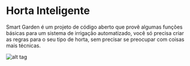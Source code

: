 # Horta Inteligente
Smart Garden é um projeto de código aberto que provê algumas funções básicas para um sistema de irrigação automatizado, você só precisa criar as regras para o seu tipo de horta, sem precisar se preocupar com coisas mais técnicas.

![alt tag](http://3.bp.blogspot.com/-dFv1umvtJcw/WeXotAxnrYI/AAAAAAAACAg/lkZrvp3DHAo1T50vvnukDmMgGBNJV_X_wCK4BGAYYCw/s1600/smartGarden.png)
